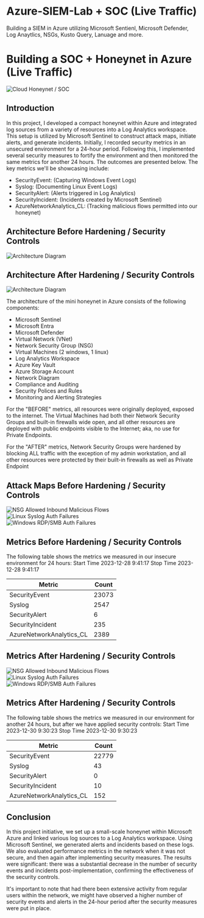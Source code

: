 # Azure-SIEM-Lab + SOC (Live Traffic)
Building a SIEM in Azure utilizing Microsoft Sentienl, Microsoft Defender, Log Anaytlics, NSGs, Kusto Query, Lanuage and more.

# Building a SOC + Honeynet in Azure (Live Traffic)
![Cloud Honeynet / SOC](https://i.imgur.com/ZWxe03e.jpg)

## Introduction

In this project,  I developed a compact honeynet within Azure and integrated log sources from a variety of resources into a Log Analytics workspace. This setup is utilized by Microsoft Sentinel to construct attack maps, initiate alerts, and generate incidents. Initially, I recorded security metrics in an unsecured environment for a 24-hour period. Following this, I implemented several security measures to fortify the environment and then monitored the same metrics for another 24 hours. The outcomes are presented below. The key metrics we'll be showcasing include:

- SecurityEvent: (Capturing Windows Event Logs)
- Syslog: (Documenting Linux Event Logs)
- SecurityAlert: (Alerts triggered in Log Analytics)
- SecurityIncident: (Incidents created by Microsoft Sentinel)
- AzureNetworkAnalytics_CL: (Tracking malicious flows permitted into our honeynet)

## Architecture Before Hardening / Security Controls
![Architecture Diagram](https://tinypic.host/image/02LAz.jpg)

## Architecture After Hardening / Security Controls
![Architecture Diagram](https://tinypic.host/image/02bxU.jpg)

The architecture of the mini honeynet in Azure consists of the following components:

- Microsoft Sentinel
- Microsoft Entra
- Microsoft Defender
- Virtual Network (VNet)
- Network Security Group (NSG)
- Virtual Machines (2 windows, 1 linux)
- Log Analytics Workspace
- Azure Key Vault
- Azure Storage Account
- Network Diagram
- Compliance and Auditing
- Security Polices and Rules
- Monitoring and Alerting Strategies


For the "BEFORE" metrics, all resources were originally deployed, exposed to the internet. The Virtual Machines had both their Network Security Groups and built-in firewalls wide open, and all other resources are deployed with public endpoints visible to the Internet; aka, no use for Private Endpoints.

For the "AFTER" metrics, Network Security Groups were hardened by blocking ALL traffic with the exception of my admin workstation, and all other resources were protected by their built-in firewalls as well as Private Endpoint

## Attack Maps Before Hardening / Security Controls
![NSG Allowed Inbound Malicious Flows](https://imgur.com/z48qKB7.png)<br>
![Linux Syslog Auth Failures](https://imgur.com/36MoEzk.png)<br>
![Windows RDP/SMB Auth Failures](https://imgur.com/yqmYJXR.png)<br>

## Metrics Before Hardening / Security Controls

The following table shows the metrics we measured in our insecure environment for 24 hours:
Start Time 2023-12-28 9:41:17
Stop Time 2023-12-28 9:41:17

| Metric                   | Count
| ------------------------ | -----
| SecurityEvent            | 23073
| Syslog                   | 2547
| SecurityAlert            | 6
| SecurityIncident         | 235
| AzureNetworkAnalytics_CL | 2389

## Metrics After Hardening / Security Controls

![NSG Allowed Inbound Malicious Flows](https://imgur.com/MKl9mcU.png)<br>
![Linux Syslog Auth Failures](https://imgur.com/c0VDd0J.png)<br>
![Windows RDP/SMB Auth Failures](https://imgur.com/nVQerDo.png)<br>

## Metrics After Hardening / Security Controls

The following table shows the metrics we measured in our environment for another 24 hours, but after we have applied security controls:
Start Time 2023-12-30 9:30:23
Stop Time	2023-12-30 9:30:23

| Metric                   | Count
| ------------------------ | -----
| SecurityEvent            | 22779
| Syslog                   | 43
| SecurityAlert            | 0
| SecurityIncident         | 10
| AzureNetworkAnalytics_CL | 152

## Conclusion

In this project initiative, we set up a small-scale honeynet within Microsoft Azure and linked various log sources to a Log Analytics workspace. Using Microsoft Sentinel, we generated alerts and incidents based on these logs. We also evaluated performance metrics in the network when it was not secure, and then again after implementing security measures. The results were significant: there was a substantial decrease in the number of security events and incidents post-implementation, confirming the effectiveness of the security controls.

It's important to note that had there been extensive activity from regular users within the network, we might have observed a higher number of security events and alerts in the 24-hour period after the security measures were put in place.
